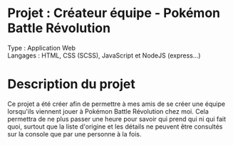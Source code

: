 # Projet : Créateur équipe - Pokémon Battle Révolution
Type : Application Web  
Langages : HTML, CSS (SCSS), JavaScript et NodeJS (express...)

# Description du projet  
Ce projet a été créer afin de permettre à mes amis de se créer une équipe lorsqu'ils viennent jouer à Pokémon Battle Révolution chez moi. Cela permettra de ne plus passer une heure pour savoir qui prend qui ni qui fait quoi, surtout que la liste d'origine et les détails ne peuvent être consultés sur la console que par une personne à la fois.
